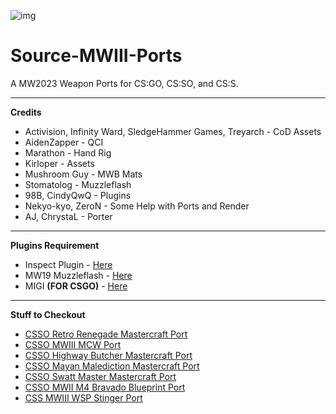 ![img](https://media.discordapp.net/attachments/1199941050672873482/1200109361448632470/6c9c06eda82e14f709e415e243b20241.png?ex=65c4fbf0&is=65b286f0&hm=f3ebe39f1aec299eda0514f24e7bb4849adbaae260c09f3b0e257e038e46b784&)
# Source-MWIII-Ports

A MW2023 Weapon Ports for CS:GO, CS:SO, and CS:S.

---

**Credits**
- Activision, Infinity Ward, SledgeHammer Games, Treyarch - CoD Assets
- AidenZapper - QCI
- Marathon - Hand Rig
- Kirloper - Assets
- Mushroom Guy - MWB Mats
- Stomatolog - Muzzleflash
- 98B, CindyQwQ - Plugins
- Nekyo-kyo, ZeroN - Some Help with Ports and Render
- AJ, ChrystaL - Porter

---

**Plugins Requirement**
- Inspect Plugin - [Here](https://youtu.be/b19fUunoKbI?si=J1_R93pw54zSXxuw)
- MW19 Muzzleflash - [Here](https://gamebanana.com/mods/383007)
- MIGI __(FOR CSGO)__ - [Here](https://www.youtube.com/redirect?event=video_description&redir_token=QUFFLUhqbTdzUVd3LTNLM3VEUlQ0WC15T3BWRlVvQ2xJQXxBQ3Jtc0trOEJrdjJzcDJGa3FvVWFKWjdpeGJpTTdzUFRNS0g3LW5uUkxYdFFLTTQtNUxCUlZ5T0trNVhva1hjZmZIczJNME8yTVFCNXNNVE1NWGtvcHQzcmtRbXFFVE1kRUNzaXRFS2hiTVRUUmlSMGVtcGdzYw&q=https%3A%2F%2Fgithub.com%2FZooLSmith%2FMIGI3%2Fraw%2Fmain%2Fmigi.exe&v=3GU0Ws8_CRg)

---

**Stuff to Checkout**
- [CSSO Retro Renegade Mastercraft Port](https://youtu.be/VtkqLDLHasg?si=VyxISVmRvXP1dMcO)
- [CSSO MWIII MCW Port](https://youtu.be/g-2PuZ7jWrA?si=3JTsDpI2W6w9eVtk)
- [CSSO Highway Butcher Mastercraft Port](https://youtu.be/plyxbfeXJh0?si=wxat_m8MOJwSlhdd)
- [CSSO Mayan Malediction Mastercraft Port](https://youtu.be/8ZeyXB9DEao?si=vVRvLVZjnY0NJ2cB)
- [CSSO Swatt Master Mastercraft Port](https://youtu.be/s7kE4UwB91E?si=35z-3MTDGXj4Qu03)
- [CSSO MWII M4 Bravado Blueprint Port](https://youtu.be/XSZBPoRfhRo?si=tGuMKhalv0abP4ns)
- [CSS MWIII WSP Stinger Port](https://youtu.be/FOw4uOrJ4_I?si=Y71Uadu_xPE9tQy6)
